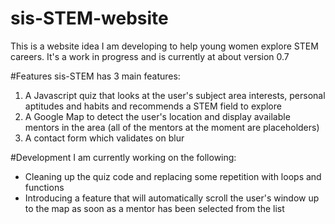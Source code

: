 # sis-STEM-website
This is a website idea I am developing to help young women explore STEM careers. It's a work in progress and is currently at about version 0.7

#Features
sis-STEM has 3 main features: 
1. A Javascript quiz that looks at the user's subject area interests, personal aptitudes and habits and recommends a STEM field to explore
2. A Google Map to detect the user's location and display available mentors in the area (all of the mentors at the moment are placeholders)
3. A contact form which validates on blur

#Development
I am currently working on the following: 
- Cleaning up the quiz code and replacing some repetition with loops and functions
- Introducing a feature that will automatically scroll the user's window up to the map as soon as a mentor has been selected from the list 
